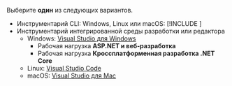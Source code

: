 Выберите **один** из следующих вариантов.

* Инструментарий CLI: Windows, Linux или macOS: [!INCLUDE [](~/includes/net-core-sdk-download-link.md)]
* Инструментарий интегрированной среды разработки или редактора
  * Windows: [Visual Studio для Windows](https://www.microsoft.com/net/download/windows)
    * Рабочая нагрузка **ASP.NET и веб-разработка**
    * Рабочая нагрузка **Кроссплатформенная разработка .NET Core**
  * Linux: [Visual Studio Code](https://www.microsoft.com/net/download/linux)
  * macOS: [Visual Studio для Mac](https://www.microsoft.com/net/download/macos)
